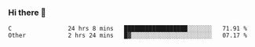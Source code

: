 ### Hi there 👋

<!--
**WShiBin/WShiBin** is a ✨ _special_ ✨ repository because its `README.md` (this file) appears on your GitHub profile.

Here are some ideas to get you started:

- 🔭 I’m currently working on ...
- 🌱 I’m currently learning ...
- 👯 I’m looking to collaborate on ...
- 🤔 I’m looking for help with ...
- 💬 Ask me about ...
- 📫 How to reach me: ...
- 😄 Pronouns: ...
- ⚡ Fun fact: ...
-->

<!--START_SECTION:waka-->

```text
C                24 hrs 8 mins   ██████████████████░░░░░░░   71.91 %
Other            2 hrs 24 mins   █▓░░░░░░░░░░░░░░░░░░░░░░░   07.17 %
```

<!--END_SECTION:waka-->

